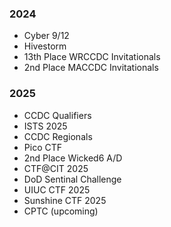 ### 2024
- Cyber 9/12 
- Hivestorm
- 13th Place WRCCDC Invitationals
- 2nd Place MACCDC Invitationals

### 2025
- CCDC Qualifiers
- ISTS 2025
- CCDC Regionals
- Pico CTF
- 2nd Place Wicked6 A/D
- CTF@CIT 2025
- DoD Sentinal Challenge
- UIUC CTF 2025 
- Sunshine CTF 2025
- CPTC (upcoming)